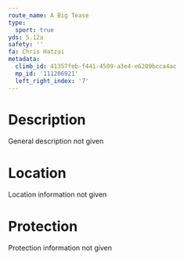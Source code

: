 ```yaml
---
route_name: A Big Tease
type:
  sport: true
yds: 5.12a
safety: ''
fa: Chris Hatzai
metadata:
  climb_id: 41357feb-f441-4509-a3e4-e6209bcca4ac
  mp_id: '111206921'
  left_right_index: '7'
---
```

# Description
General description not given

# Location
Location information not given

# Protection
Protection information not given
